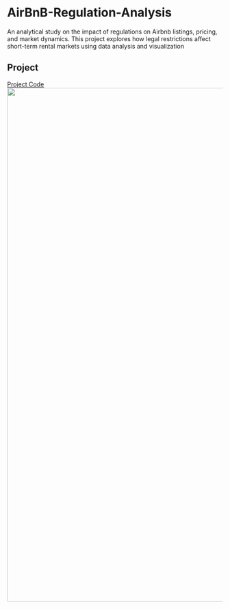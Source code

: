 # AirBnB-Regulation-Analysis
An analytical study on the impact of regulations on Airbnb listings, pricing, and market dynamics. This project explores how legal restrictions affect short-term rental markets using data analysis and visualization
## Project 
[Project Code](https://www.kaggle.com/code/fahed7/airbnb-project)
<img src="https://attorney-counsel.com/wp-content/uploads/2018/11/Airbnb-Paris-1.jpg" width=1200>
